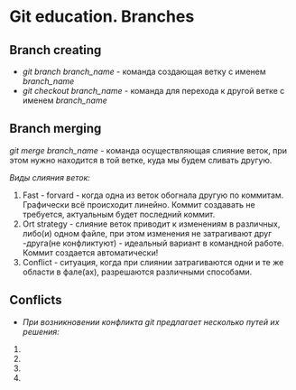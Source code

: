 # Git education. Branches

## Branch creating
* *git branch branch_name* - команда создающая ветку с именем *branch_name*
* *git checkout branch_name* - команда для перехода к другой ветке с именем *branch_name*
## Branch merging
*git merge branch_name* - команда осуществляющая слияние веток, при этом нужно находится в той ветке, куда мы будем сливать другую.

*Виды слияния веток:*
1. Fast - forvard - когда одна из веток обогнала другую по коммитам. Графически всё происходит линейно. Коммит создавать не требуется, актуальным будет последний коммит.
2. Ort strategy - слияние веток приводит к изменениям в различных, либо(и) одном файле, при этом изменения не затрагивают друг -друга(не конфликтуют) - идеальный вариант в командной работе. Коммит создается автоматически!
3.  Conflict - ситуация, когда при слиянии затрагиваются одни и те же области в фале(ах), разрешаются различными способами.
## Conflicts
* *При возникновении конфликта git предлагает несколько путей их решения:*
1.
2.
3.
4.